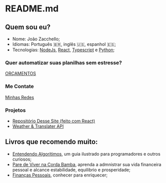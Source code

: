 # README.md
## Quem sou eu?
- Nome: João Zacchello;
- Idiomas: Português 🇧🇷, inglês 🇺🇸, espanhol 🇪🇸;
- Tecnologias: [NodeJs](https://nodejs.org/en/about), [React](https://react.dev), [Typescript](https://www.typescriptlang.org) e [Python](https://www.python.org);

### Quer automatizar suas planilhas sem estresse?
[ORÇAMENTOS](/orcamentos)

### Me Contate
[Minhas Redes](/linktree)

### Projetos
- [Repositório Desse Site (feito com React)](https://github.com/xongs08/xongs08.github.io)
- [Weather & Translater API](https://github.com/xongs08/weather-and-translater-api)

## Livros que recomendo muito:
- [Entendendo Algoritimos](https://a.co/d/ehiNyci), um guia ilustrado para programadores e outros curiosos;
- [Pare de Viver na Corda Bamba](https://a.co/d/jcd1UPY), aprenda a admnistrar sua vida financeira pessoal e alcance estabilidade, equilibrio e prosperidade;
- [Finanças Pessoais](https://a.co/d/8wr4jWK), conhecer para enriquecer;
